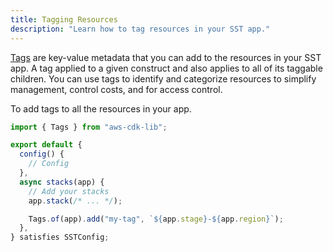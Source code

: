 ```yaml
---
title: Tagging Resources
description: "Learn how to tag resources in your SST app."
---
```


[Tags](https://docs.aws.amazon.com/general/latest/gr/aws_tagging.html) are key-value metadata that you can add to the resources in your SST app. A tag applied to a given construct and also applies to all of its taggable children. You can use tags to identify and categorize resources to simplify management, control costs, and for access control.

To add tags to all the resources in your app.

```js title="sst.config.ts" {11}
import { Tags } from "aws-cdk-lib";

export default {
  config() {
    // Config
  },
  async stacks(app) {
    // Add your stacks
    app.stack(/* ... */);

    Tags.of(app).add("my-tag", `${app.stage}-${app.region}`);
  },
} satisfies SSTConfig;
```
